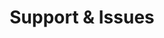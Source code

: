 ---
title: "Support & Issues"
description: "how to get support and report issues"
sidebar:
  order: 3
---